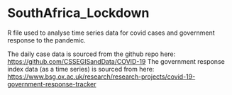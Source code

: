 # SouthAfrica_Lockdown

R file used to analyse time series data for covid cases and government response to the pandemic.

The daily case data is sourced from the github repo here: https://github.com/CSSEGISandData/COVID-19
The government response index data (as a time series) is sourced from here: https://www.bsg.ox.ac.uk/research/research-projects/covid-19-government-response-tracker
